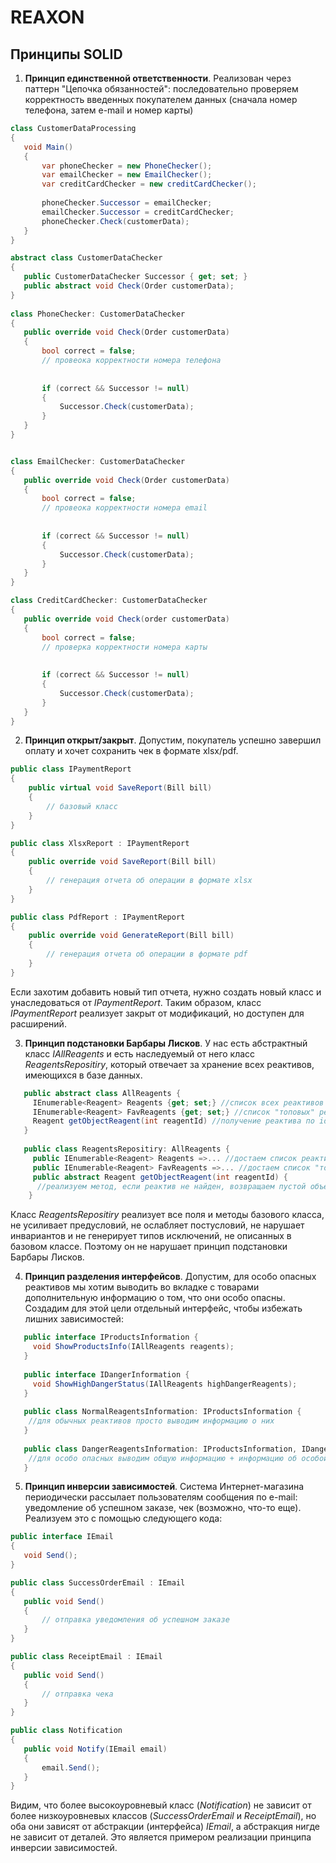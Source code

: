 # REAXON
## Принципы SOLID
1. **Принцип единственной ответственности**. Реализован через паттерн "Цепочка обязанностей": последовательно проверяем корректность введенных покупателем данных 
(сначала номер телефона, затем e-mail и номер карты)
 ```C#
class CustomerDataProcessing
{
    void Main()
    {
        var phoneChecker = new PhoneChecker();
        var emailChecker = new EmailChecker();
        var creditCardChecker = new creditCardChecker();
        
        phoneChecker.Successor = emailChecker;
        emailChecker.Successor = creditCardChecker;
        phoneChecker.Check(customerData);
    }
}

abstract class CustomerDataChecker
{
    public CustomerDataChecker Successor { get; set; }
    public abstract void Check(Order customerData);
}
    
class PhoneChecker: CustomerDataChecker
{
    public override void Check(Order customerData)
    {
        bool correct = false;
        // провеока корректности номера телефона
         
        
        if (correct && Successor != null)
        {
            Successor.Check(customerData);
        }
    }
}


class EmailChecker: CustomerDataChecker
{
    public override void Check(Order customerData)
    {
        bool correct = false;
        // провеока корректности номера email
         
        
        if (correct && Successor != null)
        {
            Successor.Check(customerData);
        }
    }
}

class CreditCardChecker: CustomerDataChecker
{
    public override void Check(order customerData)
    {
        bool correct = false;
        // проверка корректности номера карты
         
        
        if (correct && Successor != null)
        {
            Successor.Check(customerData);
        }
    }
}

   ```
2. **Принцип открыт/закрыт**. Допустим, покупатель успешно завершил оплату и хочет сохранить чек в формате xlsx/pdf.
```C#
public class IPaymentReport
{
    public virtual void SaveReport(Bill bill)
    {
        // базовый класс
    }
}

public class XlsxReport : IPaymentReport
{
    public override void SaveReport(Bill bill)
    {
        // генерация отчета об операции в формате xlsx
    }
}

public class PdfReport : IPaymentReport
{
    public override void GenerateReport(Bill bill)
    {
        // генерация отчета об операции в формате pdf
    }
}
   ```
   Если захотим добавить новый тип отчета, нужно создать новый класс и унаследоваться от *IPaymentReport*. Таким образом, класс *IPaymentReport* реализует
   закрыт от модификаций, но доступен для расширений.
 
 3. **Принцип подстановки Барбары Лисков**. У нас есть абстрактный класс *IAllReagents* и есть наследуемый от него класс *ReagentsRepositiry*, который отвечает за 
 хранение всех реактивов, имеющихся в базе данных.
 ```C#
    public abstract class AllReagents {
      IEnumerable<Reagent> Reagents {get; set;} //список всех реактивов
      IEnumerable<Reagent> FavReagents {get; set;} //список "топовых" реактивов, которые будут отображаться
      Reagent getObjectReagent(int reagentId) //получение реактива по id
    }
    
    public class ReagentsRepositiry: AllReagents {
      public IEnumerable<Reagent> Reagents =>... //достаем список реактивов из базы данных 
      public IEnumerable<Reagent> FavReagents =>... //достаем список "топовых" реактивов 
      public abstract Reagent getObjectReagent(int reagentId) {
       //реализуем метод, если реактив не найден, возвращаем пустой объект класса Reagent
     }
   ```
   Класс *ReagentsRepositiry* реализует все поля и методы базового класса, не усиливает предусловий, не ослабляет постусловий, не нарушает инвариантов и не 
   генерирует типов исключений, не описанных в базовом классе. Поэтому он не нарушает принцип подстановки Барбары Лисков.
   
 4. **Принцип разделения интерфейсов**. Допустим, для особо опасных реактивов мы хотим выводить во вкладке с товарами дополнительную информацию о том, что они особо опасны. Создадим для этой цели отдельный интерфейс, чтобы избежать лишних зависимостей:
 ```C#
    public interface IProductsInformation {
      void ShowProductsInfo(IAllReagents reagents); 
    }
    
    public interface IDangerInformation {
      void ShowHighDangerStatus(IAllReagents highDangerReagents); 
    }
    
    public class NormalReagentsInformation: IProductsInformation {
     //для обычных реактивов просто выводим информацию о них
    }
    
    public class DangerReagentsInformation: IProductsInformation, IDangerInformation {
     //для особо опасных выводим общую информацию + информацию об особой опасности
    }
   ```
5. **Принцип инверсии зависимостей**. Система Интернет-магазина периодически рассылает пользователям сообщения по e-mail: уведомление об успешном заказе, чек (возможно, что-то еще). Реализуем это с помощью следующего кода: 
 ```C#
public interface IEmail
{
    void Send();
}

public class SuccessOrderEmail : IEmail
{
    public void Send()
    {
        // отправка уведомления об успешном заказе
    }
}

public class ReceiptEmail : IEmail
{
    public void Send()
    {
        // отправка чека
    }
}

public class Notification
{
    public void Notify(IEmail email)
    {
        email.Send();
    }
}
   ```
Видим, что более высокоуровневый класс (*Notification*) не зависит от более низкоуровневых классов (*SuccessOrderEmail* и *ReceiptEmail*), но оба они зависят от абстракции (интерфейса) *IEmail*, а абстракция нигде не зависит от деталей. Это является примером реализации принципа инверсии зависимостей.
